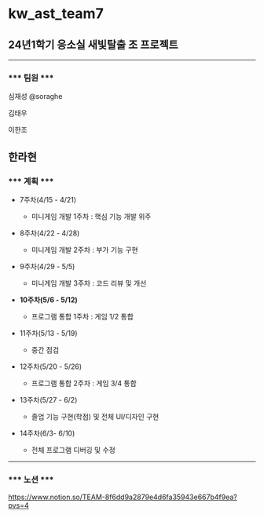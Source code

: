 # kw_ast_team7
## 24년1학기 응소실 새빛탈출 조 프로젝트
----

### *** 팀원 ***

심재성 @soraghe

김태우

이한조

한라현
----

### *** 계획 ***

* 7주차(4/15 - 4/21)    
  - 미니게임 개발 1주차 : 핵심 기능 개발 위주 

* 8주차(4/22 - 4/28)     
  - 미니게임 개발 2주차 : 부가 기능 구현

* 9주차(4/29 - 5/5)      
  - 미니게임 개발 3주차 : 코드 리뷰 및 개선

* **10주차(5/6 - 5/12)**     
  - 프로그램 통합 1주차 : 게임 1/2 통합

* 11주차(5/13 - 5/19)    
  - 중간 점검

* 12주차(5/20 - 5/26)    
  - 프로그램 통합 2주차 : 게임 3/4 통합

* 13주차(5/27 - 6/2)     
  - 졸업 기능 구현(학점) 및 전체 UI/디자인 구현

* 14주차(6/3- 6/10)      
  - 전체 프로그램 디버깅 및 수정

----

### *** 노션 ***

<https://www.notion.so/TEAM-8f6dd9a2879e4d6fa35943e667b4f9ea?pvs=4>

